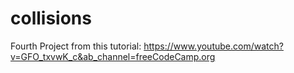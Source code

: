 # collisions
Fourth Project from this tutorial: https://www.youtube.com/watch?v=GFO_txvwK_c&ab_channel=freeCodeCamp.org
